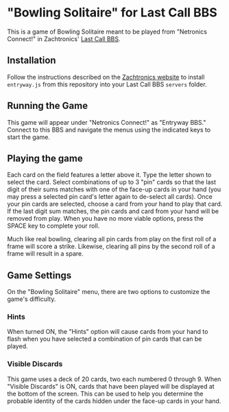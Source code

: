 # "Bowling Solitaire" for Last Call BBS

This is a game of Bowling Solitaire meant to be played from "Netronics Connect!" in
Zachtronics' [Last Call BBS](https://www.zachtronics.com/last-call-bbs/).

## Installation

Follow the instructions described on the [Zachtronics website](https://www.zachtronics.com/quickserve/) to install `entryway.js` from this repository into your Last Call BBS `servers` folder.

## Running the Game

This game will appear under "Netronics Connect!" as "Entryway BBS." Connect to this BBS and navigate the menus using the indicated keys to start the game.

## Playing the game

Each card on the field features a letter above it. Type the letter shown to select the card. Select combinations of up to 3 "pin" cards so that the last digit of their sums matches with one of the face-up cards in your hand (you may press a selected pin card's letter again to de-select all cards). Once your pin cards are selected, choose a card from your hand to play that card. If the last digit sum matches, the pin cards and card from your hand will be removed from play. When you have no more viable options, press the SPACE key to complete your roll.

Much like real bowling, clearing all pin cards from play on the first roll of a frame will score a strike. Likewise, clearing all pins by the second roll of a frame will result in a spare.

## Game Settings

On the "Bowling Solitaire" menu, there are two options to customize the game's difficulty.

### Hints

When turned ON, the "Hints" option will cause cards from your hand to flash when you have selected a 
combination of pin cards that can be played.

### Visible Discards

This game uses a deck of 20 cards, two each numbered 0 through 9. When "Visible Discards" is ON, cards
that have been played will be displayed at the bottom of the screen. This can be used to help you
determine the probable identity of the cards hidden under the face-up cards in your hand.